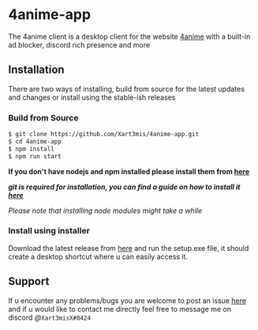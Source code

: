 ﻿# 4anime-app

The 4anime client is a desktop client for the website [4anime](https://4anime.to/) with a built-in ad blocker, discord rich presence and more

## Installation

There are two ways of installing, build from source for the latest updates and changes or install using the stable-ish releases

### Build from Source

```bash
$ git clone https://github.com/Xart3mis/4anime-app.git
$ cd 4anime-app
$ npm install
$ npm run start
```

**If you don't have nodejs and npm installed please install them from [here](https://nodejs.org/en/)**

**_git is required for installation, you can find a guide on how to install it [here](https://www.linode.com/docs/development/version-control/how-to-install-git-on-linux-mac-and-windows/)_**

_Please note that installing node modules might take a while_

### Install using installer

Download the latest release from [here](https://github.com/Xart3mis/4anime-app/releases/latest) and run the setup.exe file, it should create a desktop shortcut where u can easily access it.

## Support

If u encounter any problems/bugs you are welcome to post an issue [here](https://github.com/Xart3mis/4anime-app/issues)
and if u would like to contact me directly feel free to message me on discord _@_`Xart3misX#8424`
